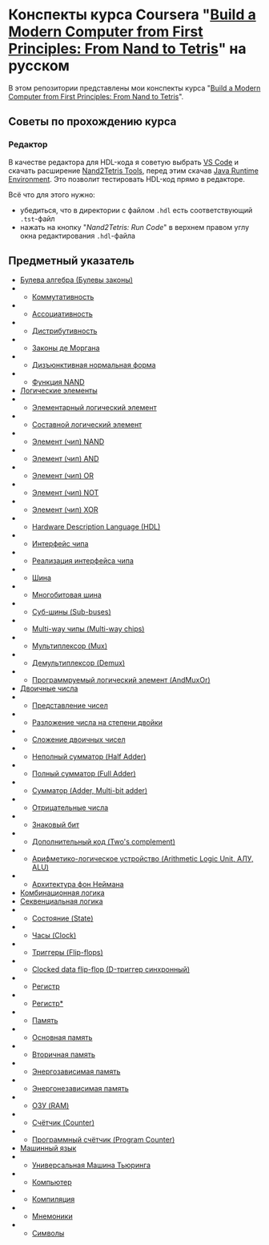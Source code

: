 # Конспекты курса Coursera "[Build a Modern Computer from First Principles: From Nand to Tetris](https://www.coursera.org/learn/build-a-computer/ "Coursera: Build a Modern Computer from First Principles: From Nand to Tetris")" на русском

В этом репозитории представлены мои конспекты курса "[Build a Modern Computer from First Principles: From Nand to Tetris](https://www.coursera.org/learn/build-a-computer/ "Coursera: Build a Modern Computer from First Principles: From Nand to Tetris")".

## Советы по прохождению курса

### Редактор

В качестве редактора для HDL-кода я советую выбрать 
[VS Code](https://code.visualstudio.com/ "Visual Studio Code")
и скачать расширение
[Nand2Tetris Tools](https://marketplace.visualstudio.com/items?itemName=leafvmaple.nand2tetris "\"Nand2Tetris Tools\" by leafvmaple"), 
перед этим скачав 
[Java Runtime Environment](https://www.java.com/ru/download/manual.jsp "Java Runtime Environment"). 
Это позволит тестировать HDL-код прямо в редакторе.

Всё что для этого нужно:

- убедиться, что в директории с файлом `.hdl` есть соответствующий `.tst`-файл
- нажать на кнопку "*Nand2Tetris: Run Code*" в верхнем правом углу окна 
редактирования `.hdl`-файла

## Предметный указатель

- [Булева алгебра (Булевы законы)](week1/1.1/1.png)
- - [Коммутативность](week1/1.1/1.png)
- - [Ассоциативность](week1/1.1/1.png)
- - [Дистрибутивность](week1/1.1/1.png)
- - [Законы де Моргана](week1/1.1/1.png)
- - [Дизъюнктивная нормальная форма](week1/1.2/1.png)
- - [Функция NAND](week1/1.2/2.png)
- [Логические элементы](week1/1.3/1.png)
- - [Элементарный логический элемент](week1/1.3/1.png)
- - [Составной логический элемент](week1/1.3/1.png)
- - [Элемент (чип) NAND](week1/1.3/1.png)
- - [Элемент (чип) AND](week1/1.3/1.png)
- - [Элемент (чип) OR](week1/1.3/1.png)
- - [Элемент (чип) NOT](week1/1.3/1.png)
- - [Элемент (чип) XOR](week1/1.4/1.png)
- - [Hardware Description Language (HDL)](week1/1.4/1.png)
- - [Интерфейс чипа](week1/1.4/1.png)
- - [Реализация интерфейса чипа](week1/1.4/1.png)
- - [Шина](week1/1.6/1.png)
- - [Многобитовая шина](week1/1.6/1.png)
- - [Суб-шины (Sub-buses)](week1/1.6/1.png)
- - [Multi-way чипы (Multi-way chips)](week1/1.6/1.png)
- - [Мультиплексор (Mux)](week1/1.7/1.png)
- - [Демультиплексор (Demux)](week1/1.7/1.png)
- - [Программруемый логический элемент (AndMuxOr)](week1/1.7/1.png)
- [Двоичные числа](week2/2.1/1.png)
- - [Представление чисел](week2/2.1/1.png)
- - [Разложение числа на степени двойки](week2/2.1/1.png)
- - [Сложение двоичных чисел](week2/2.2/1.png)
- - [Неполный сумматор (Half Adder)](week2/2.2/1.png)
- - [Полный сумматор (Full Adder)](week2/2.2/1.png)
- - [Сумматор (Adder, Multi-bit adder)](week2/2.2/1.png)
- - [Отрицательные числа](week2/2.3/1.png)
- - [Знаковый бит](week2/2.3/1.png)
- - [Дополнительный код (Two's complement)](week2/2.3/1.png)
- - [Арифметико-логическое устройство (Arithmetic Logic Unit, АЛУ, ALU)](week2/2.4/1.png)
- - [Архитектура фон Неймана](week2/2.4/1.png)
- [Комбинационная логика](week3/3.1/1.png)
- [Секвенциальная логика](week3/3.1/1.png)
- - [Состояние (State)](week3/3.1/1.png)
- - [Часы (Clock)](week3/3.1/1.png)
- - [Триггеры (Flip-flops)](week3/3.2/1.png)
- - [Clocked data flip-flop (D-триггер синхронный)](week3/3.2/1.png)
- - [Регистр](week3/3.2/1.png)
- - [Регистр*](week3/3.3/1.png)
- - [Память](week3/3.3/1.png)
- - [Основная память](week3/3.3/1.png)
- - [Вторичная память](week3/3.3/1.png)
- - [Энергозависимая память](week3/3.3/1.png)
- - [Энергонезависимая память](week3/3.3/1.png)
- - [ОЗУ (RAM)](week3/3.3/1.png)
- - [Счётчик (Counter)](week3/3.4/1.png)
- - [Программный счётчик (Program Counter)](week3/3.4/1.png)
- [Машинный язык](week4/4.1/1.png)
- - [Универсальная Машина Тьюринга](week4/4.1/1.png)
- - [Компьютер](week4/4.1/1.png)
- - [Компиляция](week4/4.1/1.png)
- - [Мнемоники](week4/4.1/1.png)
- - [Символы](week4/4.1/1.png)
